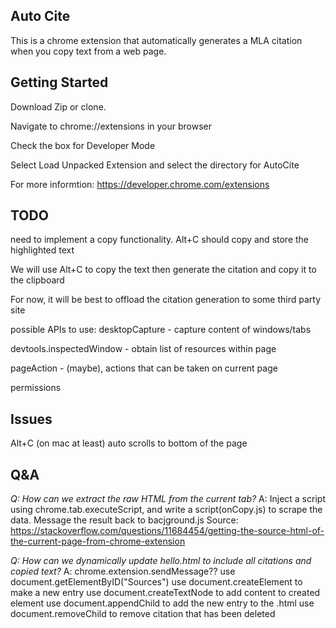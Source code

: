 ## Auto Cite

This is a chrome extension that automatically generates a MLA citation when you copy text from a web page.

## Getting Started

Download Zip or clone.

Navigate to chrome://extensions in your browser

Check the box for Developer Mode

Select Load Unpacked Extension and select the directory for AutoCite

For more informtion: https://developer.chrome.com/extensions


## TODO

need to implement a copy functionality. Alt+C should copy and store the highlighted text

We will use Alt+C to copy the text then generate the citation and copy it to the clipboard

For now, it will be best to offload the citation generation to some third party site

possible APIs to use:
desktopCapture - capture content of windows/tabs

devtools.inspectedWindow - obtain list of resources within page

pageAction - (maybe), actions that can be taken on current page

permissions

## Issues

Alt+C (on mac at least) auto scrolls to bottom of the page

## Q&A
*Q: How can we extract the raw HTML from the current tab?*
A: Inject a script using chrome.tab.executeScript, and write a script(onCopy.js) to scrape the data. 
	Message the result back to bacjground.js
	Source: https://stackoverflow.com/questions/11684454/getting-the-source-html-of-the-current-page-from-chrome-extension

*Q: How can we dynamically update hello.html to include all citations and copied text?*
A: chrome.extension.sendMessage??
	use document.getElementByID("Sources")
	use document.createElement to make a new entry
	use document.createTextNode to add content to created element
	use document.appendChild to add the new entry to the .html
	use document.removeChild to remove citation that has been deleted
